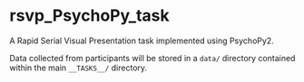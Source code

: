 # rsvp_PsychoPy_task
A Rapid Serial Visual Presentation task implemented using PsychoPy2.

Data collected from participants will be stored in a `data/` directory contained within the main `__TASKS__/` directory.
